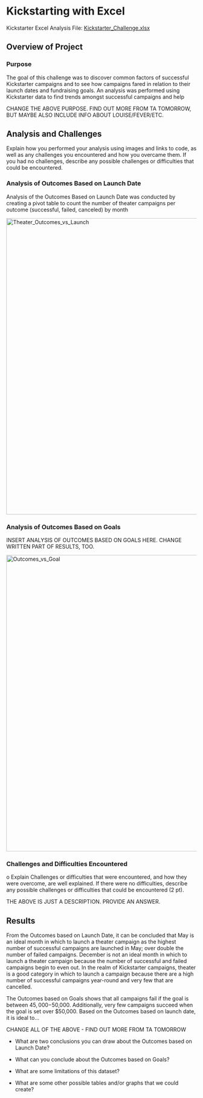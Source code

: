 # Kickstarting with Excel
Kickstarter Excel Analysis File: [Kickstarter_Challenge.xlsx](https://github.com/borkard/kickstarter-analysis/files/Kickstarter_Challenge.xlsx)

## Overview of Project

### Purpose
The goal of this challenge was to discover common factors of successful Kickstarter campaigns and to see how campaigns fared in relation to their launch dates and fundraising goals. An analysis was performed using Kickstarter data to find trends amongst successful campaigns and help 

CHANGE THE ABOVE PURPOSE. FIND OUT MORE FROM TA TOMORROW, BUT MAYBE ALSO INCLUDE INFO ABOUT LOUISE/FEVER/ETC.

## Analysis and Challenges
Explain how you performed your analysis using images and links to code, as well as any challenges you encountered and how you overcame them. If you had no challenges, describe any possible challenges or difficulties that could be encountered.

### Analysis of Outcomes Based on Launch Date
Analysis of the Outcomes Based on Launch Date was conducted by creating a pivot table to count the number of theater campaigns per outcome (successful, failed, canceled) by month

<img width="783" alt="Theater_Outcomes_vs_Launch" src="https://user-images.githubusercontent.com/74506380/99890399-c9c13e00-2c2c-11eb-8fbf-b45aea13c9e8.png">

### Analysis of Outcomes Based on Goals

INSERT ANALYSIS OF OUTCOMES BASED ON GOALS HERE. CHANGE WRITTEN PART OF RESULTS, TOO.

<img width="783" alt="Outcomes_vs_Goal" src="https://user-images.githubusercontent.com/74506380/99890413-e65d7600-2c2c-11eb-8729-1fc6b95e2b02.png">

### Challenges and Difficulties Encountered
o	Explain Challenges or difficulties that were encountered, and how they were overcome, are well explained. If there were no difficulties, describe any possible challenges or difficulties that could be encountered (2 pt).

THE ABOVE IS JUST A DESCRIPTION. PROVIDE AN ANSWER.

## Results

From the Outcomes based on Launch Date, it can be concluded that May is an ideal month in which to launch a theater campaign as the highest number of successful campaigns are launched in May; over double  the number of failed campaigns. December is not an ideal month in which to launch a theater campaign because the number of successful and failed campaigns begin to even out. In the realm of Kickstarter campaigns, theater is a good category in which to launch a campaign because there are a high number of successful campaigns year-round and very few that are cancelled.

The Outcomes based on Goals shows that all campaigns fail if the goal is between $45,000-$50,000. Additionally, very few campaigns succeed when the goal is set over $50,000. Based on the Outcomes based on launch date, it is ideal to...

CHANGE ALL OF THE ABOVE - FIND OUT MORE FROM TA TOMORROW

- What are two conclusions you can draw about the Outcomes based on Launch Date?

- What can you conclude about the Outcomes based on Goals?

- What are some limitations of this dataset?

- What are some other possible tables and/or graphs that we could create?
